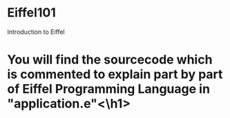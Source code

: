 # Eiffel101
Introduction to Eiffel

<h1>You will find the sourcecode which is commented to explain part by part of Eiffel Programming Language in "application.e"<\h1>

